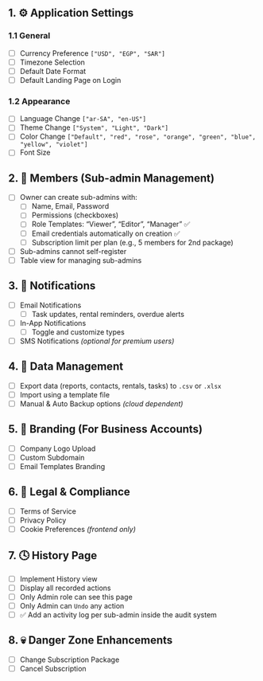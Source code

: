 ## 1. ⚙️ Application Settings

### 1.1 General
- [ ] Currency Preference `["USD", "EGP", "SAR"]`
- [ ] Timezone Selection
- [ ] Default Date Format
- [ ] Default Landing Page on Login

### 1.2 Appearance
- [ ] Language Change `["ar-SA", "en-US"]`
- [ ] Theme Change `["System", "Light", "Dark"]`
- [ ] Color Change `["Default", "red", "rose", "orange", "green", "blue", "yellow", "violet"]`
- [ ] Font Size

## 2. 👥 Members (Sub-admin Management)
- [ ] Owner can create sub-admins with:
  - [ ] Name, Email, Password
  - [ ] Permissions (checkboxes)
  - [ ] Role Templates: “Viewer”, “Editor”, “Manager” ✅
  - [ ] Email credentials automatically on creation ✅
  - [ ] Subscription limit per plan (e.g., 5 members for 2nd package)
- [ ] Sub-admins cannot self-register
- [ ] Table view for managing sub-admins

## 3. 🔔 Notifications
- [ ] Email Notifications
  - [ ] Task updates, rental reminders, overdue alerts
- [ ] In-App Notifications
  - [ ] Toggle and customize types
- [ ] SMS Notifications *(optional for premium users)*

## 4. 💾 Data Management
- [ ] Export data (reports, contacts, rentals, tasks) to `.csv` or `.xlsx`
- [ ] Import using a template file
- [ ] Manual & Auto Backup options *(cloud dependent)*

## 5. 🧢 Branding (For Business Accounts)
- [ ] Company Logo Upload
- [ ] Custom Subdomain
- [ ] Email Templates Branding

## 6. 📜 Legal & Compliance
- [ ] Terms of Service
- [ ] Privacy Policy
- [ ] Cookie Preferences *(frontend only)*

## 7. 🕓 History Page
- [ ] Implement History view
- [ ] Display all recorded actions
- [ ] Only Admin role can see this page
- [ ] Only Admin can `Undo` any action
- [ ] ✅ Add an activity log per sub-admin inside the audit system

## 8. 💀 Danger Zone Enhancements
- [ ] Change Subscription Package
- [ ] Cancel Subscription
